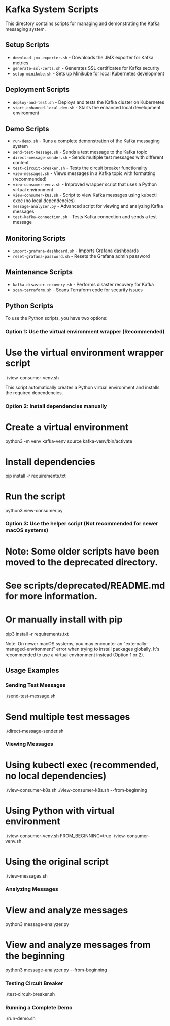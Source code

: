 # Kafka System Scripts

This directory contains scripts for managing and demonstrating the Kafka messaging system.

## Setup Scripts

- `download-jmx-exporter.sh` - Downloads the JMX exporter for Kafka metrics
- `generate-ssl-certs.sh` - Generates SSL certificates for Kafka security
- `setup-minikube.sh` - Sets up Minikube for local Kubernetes development

## Deployment Scripts

- `deploy-and-test.sh` - Deploys and tests the Kafka cluster on Kubernetes
- `start-enhanced-local-dev.sh` - Starts the enhanced local development environment

## Demo Scripts

- `run-demo.sh` - Runs a complete demonstration of the Kafka messaging system
- `send-test-message.sh` - Sends a test message to the Kafka topic
- `direct-message-sender.sh` - Sends multiple test messages with different content
- `test-circuit-breaker.sh` - Tests the circuit breaker functionality
- `view-messages.sh` - Views messages in a Kafka topic with formatting (recommended)
- `view-consumer-venv.sh` - Improved wrapper script that uses a Python virtual environment
- `view-consumer-k8s.sh` - Script to view Kafka messages using kubectl exec (no local dependencies)
- `message-analyzer.py` - Advanced script for viewing and analyzing Kafka messages
- `test-kafka-connection.sh` - Tests Kafka connection and sends a test message

## Monitoring Scripts

- `import-grafana-dashboard.sh` - Imports Grafana dashboards
- `reset-grafana-password.sh` - Resets the Grafana admin password

## Maintenance Scripts

- `kafka-disaster-recovery.sh` - Performs disaster recovery for Kafka
- `scan-terraform.sh` - Scans Terraform code for security issues

## Python Scripts

To use the Python scripts, you have two options:

### Option 1: Use the virtual environment wrapper (Recommended)

# Use the virtual environment wrapper script
./view-consumer-venv.sh

This script automatically creates a Python virtual environment and installs the required dependencies.

### Option 2: Install dependencies manually

# Create a virtual environment
python3 -m venv kafka-venv
source kafka-venv/bin/activate

# Install dependencies
pip install -r requirements.txt

# Run the script
python3 view-consumer.py

### Option 3: Use the helper script (Not recommended for newer macOS systems)

# Note: Some older scripts have been moved to the deprecated directory.
# See scripts/deprecated/README.md for more information.

# Or manually install with pip
pip3 install -r requirements.txt

Note: On newer macOS systems, you may encounter an "externally-managed-environment" error when trying to install packages globally. It's recommended to use a virtual environment instead (Option 1 or 2).

## Usage Examples

### Sending Test Messages

./send-test-message.sh

# Send multiple test messages
./direct-message-sender.sh

### Viewing Messages

# Using kubectl exec (recommended, no local dependencies)
./view-consumer-k8s.sh
./view-consumer-k8s.sh --from-beginning

# Using Python with virtual environment
./view-consumer-venv.sh
FROM_BEGINNING=true ./view-consumer-venv.sh

# Using the original script
./view-messages.sh

### Analyzing Messages

# View and analyze messages
python3 message-analyzer.py

# View and analyze messages from the beginning
python3 message-analyzer.py --from-beginning

### Testing Circuit Breaker

./test-circuit-breaker.sh

### Running a Complete Demo

./run-demo.sh
